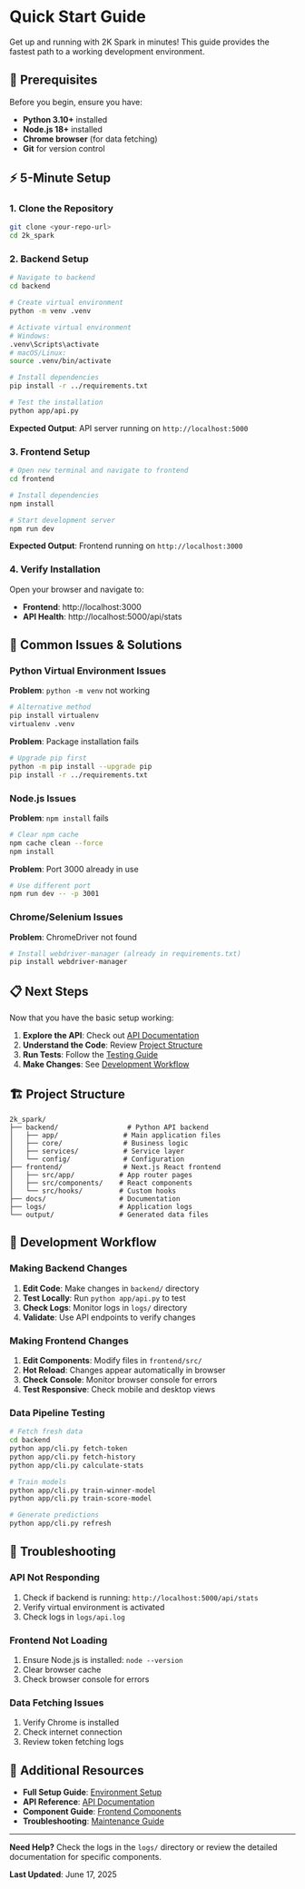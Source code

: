 # Quick Start Guide

Get up and running with 2K Spark in minutes! This guide provides the fastest path to a working development environment.

## 🚀 Prerequisites

Before you begin, ensure you have:

- **Python 3.10+** installed
- **Node.js 18+** installed
- **Chrome browser** (for data fetching)
- **Git** for version control

## ⚡ 5-Minute Setup

### 1. Clone the Repository

```bash
git clone <your-repo-url>
cd 2k_spark
```

### 2. Backend Setup

```bash
# Navigate to backend
cd backend

# Create virtual environment
python -m venv .venv

# Activate virtual environment
# Windows:
.venv\Scripts\activate
# macOS/Linux:
source .venv/bin/activate

# Install dependencies
pip install -r ../requirements.txt

# Test the installation
python app/api.py
```

**Expected Output**: API server running on `http://localhost:5000`

### 3. Frontend Setup

```bash
# Open new terminal and navigate to frontend
cd frontend

# Install dependencies
npm install

# Start development server
npm run dev
```

**Expected Output**: Frontend running on `http://localhost:3000`

### 4. Verify Installation

Open your browser and navigate to:
- **Frontend**: http://localhost:3000
- **API Health**: http://localhost:5000/api/stats

## 🔧 Common Issues & Solutions

### Python Virtual Environment Issues

**Problem**: `python -m venv` not working
```bash
# Alternative method
pip install virtualenv
virtualenv .venv
```

**Problem**: Package installation fails
```bash
# Upgrade pip first
python -m pip install --upgrade pip
pip install -r ../requirements.txt
```

### Node.js Issues

**Problem**: `npm install` fails
```bash
# Clear npm cache
npm cache clean --force
npm install
```

**Problem**: Port 3000 already in use
```bash
# Use different port
npm run dev -- -p 3001
```

### Chrome/Selenium Issues

**Problem**: ChromeDriver not found
```bash
# Install webdriver-manager (already in requirements.txt)
pip install webdriver-manager
```

## 📋 Next Steps

Now that you have the basic setup working:

1. **Explore the API**: Check out [API Documentation](./api-docs.md)
2. **Understand the Code**: Review [Project Structure](#project-structure)
3. **Run Tests**: Follow the [Testing Guide](./testing.md)
4. **Make Changes**: See [Development Workflow](#development-workflow)

## 🏗️ Project Structure

```
2k_spark/
├── backend/                 # Python API backend
│   ├── app/                # Main application files
│   ├── core/               # Business logic
│   ├── services/           # Service layer
│   └── config/             # Configuration
├── frontend/               # Next.js React frontend
│   ├── src/app/           # App router pages
│   ├── src/components/    # React components
│   └── src/hooks/         # Custom hooks
├── docs/                  # Documentation
├── logs/                  # Application logs
└── output/                # Generated data files
```

## 🔄 Development Workflow

### Making Backend Changes

1. **Edit Code**: Make changes in `backend/` directory
2. **Test Locally**: Run `python app/api.py` to test
3. **Check Logs**: Monitor logs in `logs/` directory
4. **Validate**: Use API endpoints to verify changes

### Making Frontend Changes

1. **Edit Components**: Modify files in `frontend/src/`
2. **Hot Reload**: Changes appear automatically in browser
3. **Check Console**: Monitor browser console for errors
4. **Test Responsive**: Check mobile and desktop views

### Data Pipeline Testing

```bash
# Fetch fresh data
cd backend
python app/cli.py fetch-token
python app/cli.py fetch-history
python app/cli.py calculate-stats

# Train models
python app/cli.py train-winner-model
python app/cli.py train-score-model

# Generate predictions
python app/cli.py refresh
```

## 🐛 Troubleshooting

### API Not Responding

1. Check if backend is running: `http://localhost:5000/api/stats`
2. Verify virtual environment is activated
3. Check logs in `logs/api.log`

### Frontend Not Loading

1. Ensure Node.js is installed: `node --version`
2. Clear browser cache
3. Check browser console for errors

### Data Fetching Issues

1. Verify Chrome is installed
2. Check internet connection
3. Review token fetching logs

## 📖 Additional Resources

- **Full Setup Guide**: [Environment Setup](./environment-setup.md)
- **API Reference**: [API Documentation](./api-docs.md)
- **Component Guide**: [Frontend Components](../components/frontend/)
- **Troubleshooting**: [Maintenance Guide](../operations/maintenance.md)

---

**Need Help?** Check the logs in the `logs/` directory or review the detailed documentation for specific components.

**Last Updated**: June 17, 2025
